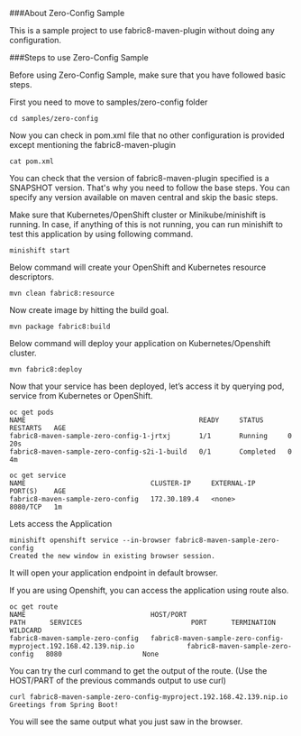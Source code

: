 ###About Zero-Config Sample

This is a sample project to use fabric8-maven-plugin without doing any configuration.

###Steps to use Zero-Config Sample

Before using Zero-Config Sample, make sure that you have followed basic steps.

First you need to move to samples/zero-config folder
```
cd samples/zero-config
```

Now you can check in pom.xml file that no other configuration is provided except mentioning the fabric8-maven-plugin
```
cat pom.xml
```

You can check that the version of fabric8-maven-plugin specified is a SNAPSHOT version. That's why you need to follow the base steps. You can specify any version available on maven central and skip the basic steps.

Make sure that Kubernetes/OpenShift cluster or Minikube/minishift is running. In case, if anything of this is not running, you can run minishift to test this application by using following command.
```
minishift start
```

Below command will create your OpenShift and Kubernetes resource descriptors.
```
mvn clean fabric8:resource  
```

Now create image by hitting the build goal.
```
mvn package fabric8:build
```

Below command will deploy your application on Kubernetes/Openshift cluster.
```
mvn fabric8:deploy
```

Now that your service has been deployed, let’s access it by querying pod, service from Kubernetes or OpenShift.

```
oc get pods
NAME                                           READY     STATUS      RESTARTS   AGE
fabric8-maven-sample-zero-config-1-jrtxj       1/1       Running     0          20s
fabric8-maven-sample-zero-config-s2i-1-build   0/1       Completed   0          4m
```
```
oc get service
NAME                               CLUSTER-IP     EXTERNAL-IP   PORT(S)    AGE
fabric8-maven-sample-zero-config   172.30.189.4   <none>        8080/TCP   1m
```

Lets access the Application
```
minishift openshift service --in-browser fabric8-maven-sample-zero-config
Created the new window in existing browser session.
```

It will open your application endpoint in default browser.

If you are using Openshift, you can access the application using route also.
```
oc get route
NAME                               HOST/PORT                                                          PATH      SERVICES                           PORT      TERMINATION   WILDCARD
fabric8-maven-sample-zero-config   fabric8-maven-sample-zero-config-myproject.192.168.42.139.nip.io             fabric8-maven-sample-zero-config   8080                    None

```

You can try the curl command to get the output of the route. (Use the HOST/PART of the previous commands output to use curl)
```
curl fabric8-maven-sample-zero-config-myproject.192.168.42.139.nip.io
Greetings from Spring Boot!
```

You will see the same output what you just saw in the browser.